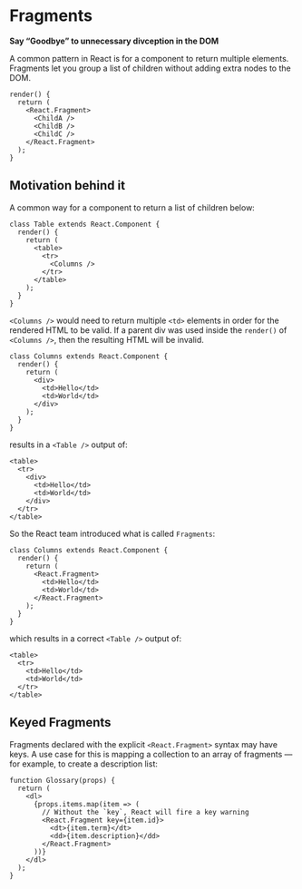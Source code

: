 # Fragments

__Say “Goodbye” to unnecessary divception in the DOM__

A common pattern in React is for a component to return multiple elements. Fragments let you group a list of children without adding extra nodes to the DOM.

```
render() {
  return (
    <React.Fragment>
      <ChildA />
      <ChildB />
      <ChildC />
    </React.Fragment>
  );
}
```

## Motivation behind it

A common way for a component to return a list of children below:

```
class Table extends React.Component {
  render() {
    return (
      <table>
        <tr>
          <Columns />
        </tr>
      </table>
    );
  }
}
```

```<Columns />``` would need to return multiple ```<td>``` elements in order for the rendered HTML to be valid. If a parent div was used inside the ```render()``` of ```<Columns />```, then the resulting HTML will be invalid.

```
class Columns extends React.Component {
  render() {
    return (
      <div>
        <td>Hello</td>
        <td>World</td>
      </div>
    );
  }
}

```

results in a ```<Table />``` output of:

```
<table>
  <tr>
    <div>
      <td>Hello</td>
      <td>World</td>
    </div>
  </tr>
</table>
```

So the React team introduced what is called  ```Fragments```:

```
class Columns extends React.Component {
  render() {
    return (
      <React.Fragment>
        <td>Hello</td>
        <td>World</td>
      </React.Fragment>
    );
  }
}
```

which results in a correct ```<Table />``` output of:

```
<table>
  <tr>
    <td>Hello</td>
    <td>World</td>
  </tr>
</table>
```

## Keyed Fragments

Fragments declared with the explicit ```<React.Fragment>``` syntax may have keys. A use case for this is mapping a collection to an array of fragments — for example, to create a description list:

```
function Glossary(props) {
  return (
    <dl>
      {props.items.map(item => (
        // Without the `key`, React will fire a key warning
        <React.Fragment key={item.id}>
          <dt>{item.term}</dt>
          <dd>{item.description}</dd>
        </React.Fragment>
      ))}
    </dl>
  );
}
```